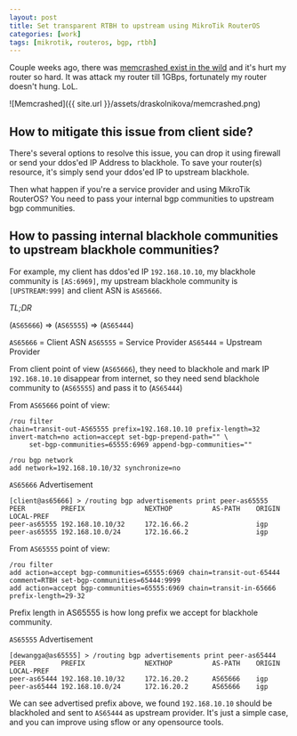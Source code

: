 ```yaml
---
layout: post
title: Set transparent RTBH to upstream using MikroTik RouterOS 
categories: [work]
tags: [mikrotik, routeros, bgp, rtbh] 
---
```


Couple weeks ago, there was [memcrashed exist in the wild](https://blog.cloudflare.com/memcrashed-major-amplification-attacks-from-port-11211/) and it's hurt my router so hard. It was attack my router till 1GBps, fortunately my router doesn't hung. LoL.

![Memcrashed]({{ site.url }}/assets/draskolnikova/memcrashed.png)

## How to mitigate this issue from client side?

There's several options to resolve this issue, you can drop it using firewall or send your ddos'ed IP Address to blackhole. To save your router(s) resource, it's simply send your ddos'ed IP to upstream blackhole.

Then what happen if you're a service provider and using MikroTik RouterOS? You need to pass your internal bgp communities to upstream bgp communities.

## How to passing internal blackhole communities to upstream blackhole communities?

For example, my client has ddos'ed IP `192.168.10.10`, my blackhole community is `[AS:6969]`, my upstream blackhole community is `[UPSTREAM:999]` and client ASN is `AS65666`. 

*TL;DR*

(`AS65666`) => (`AS65555`) => (`AS65444`)

`AS65666` = Client ASN
`AS65555` = Service Provider
`AS65444` = Upstream Provider

From client point of view (`AS65666`), they need to blackhole and mark IP `192.168.10.10` disappear from internet, so they need send blackhole community to (`AS65555`) and pass it to (`AS65444`)

From `AS65666` point of view:
```
/rou filter
chain=transit-out-AS65555 prefix=192.168.10.10 prefix-length=32 invert-match=no action=accept set-bgp-prepend-path="" \
     set-bgp-communities=65555:6969 append-bgp-communities=""
     
/rou bgp network
add network=192.168.10.10/32 synchronize=no
```

`AS65666` Advertisement
```
[client@as65666] > /routing bgp advertisements print peer-as65555
PEER         PREFIX               NEXTHOP          AS-PATH    ORIGIN     LOCAL-PREF
peer-as65555 192.168.10.10/32     172.16.66.2                 igp
peer-as65555 192.168.10.0/24      172.16.66.2                 igp
```

From `AS65555` point of view:
```
/rou filter
add action=accept bgp-communities=65555:6969 chain=transit-out-65444 comment=RTBH set-bgp-communities=65444:9999
add action=accept bgp-communities=65555:6969 chain=transit-in-65666 prefix-length=29-32
```

Prefix length in AS65555 is how long prefix we accept for blackhole community.

`AS65555` Advertisement
```
[dewangga@as65555] > /routing bgp advertisements print peer-as65444
PEER         PREFIX               NEXTHOP          AS-PATH    ORIGIN     LOCAL-PREF
peer-as65444 192.168.10.10/32     172.16.20.2      AS65666    igp
peer-as65444 192.168.10.0/24      172.16.20.2      AS65666    igp
```

We can see advertised prefix above, we found `192.168.10.10` should be blackholed and sent to `AS65444` as upstream provider. It's just a simple case, and you can improve using sflow or any opensource tools. 
